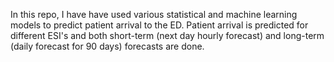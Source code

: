 In this repo, I have have used various statistical and machine learning models to predict patient arrival to the ED. Patient arrival is predicted for different ESI's and both short-term (next day hourly forecast) and long-term (daily forecast for 90 days) forecasts are done.
